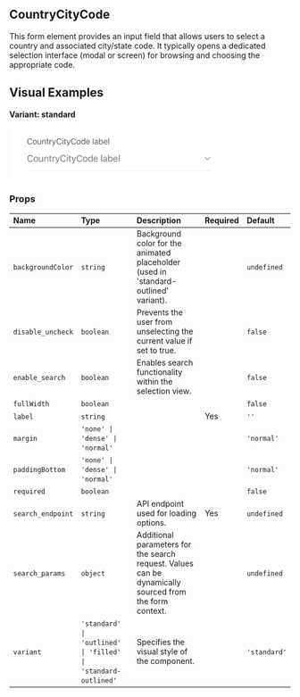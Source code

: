 ## CountryCityCode

This form element provides an input field that allows users to select a country and associated city/state code. It typically opens a dedicated selection interface (modal or screen) for browsing and choosing the appropriate code.

## Visual Examples

**Variant: standard**

![Standard variant](../assets/CountryCityCode/default.png)

### Props

| Name | Type | Description | Required | Default |
| :--- | :--- | :---------- | :-------- | :------- |
| `backgroundColor` | `string` | Background color for the animated placeholder (used in 'standard-outlined' variant). | | `undefined` |
| `disable_uncheck` | `boolean` | Prevents the user from unselecting the current value if set to true. | | `false` |
| `enable_search` | `boolean` | Enables search functionality within the selection view. | | `false` |
| `fullWidth` | `boolean` | | | `false` |
| `label` | `string` | | Yes | `''` |
| `margin` | `'none' \| 'dense' \| 'normal'` | | | `'normal'` |
| `paddingBottom` | `'none' \| 'dense' \| 'normal'` | | | `'normal'` |
| `required` | `boolean` | | | `false` |
| `search_endpoint` | `string` | API endpoint used for loading options. | Yes | `undefined` |
| `search_params` | `object` | Additional parameters for the search request. Values can be dynamically sourced from the form context. | | `undefined` |
| `variant` | `'standard' \| 'outlined' \| 'filled' \| 'standard-outlined'` | Specifies the visual style of the component. | | `'standard'` |
